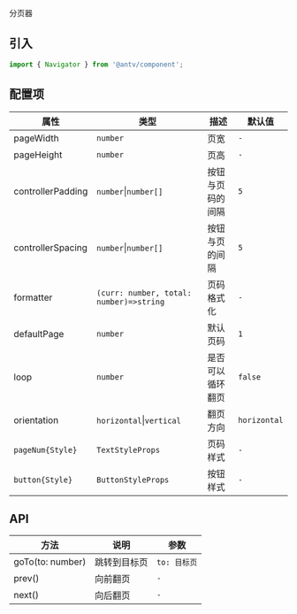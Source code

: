 分页器

## 引入

```ts
import { Navigator } from '@antv/component';
```

## 配置项

| **属性**          | **类型**                                | **描述**         | **默认值**   |
| ----------------- | --------------------------------------- | ---------------- | ------------ |
| pageWidth         | `number`                                | 页宽             | `-`          |
| pageHeight        | `number`                                | 页高             | `-`          |
| controllerPadding | `number`&#124;`number[]`                    | 按钮与页码的间隔 | `5`          |
| controllerSpacing | `number`&#124;`number[]`                    | 按钮与页的间隔   | `5`          |
| formatter         | `(curr: number, total: number)=>string` | 页码格式化       | `-`          |
| defaultPage       | `number`                                | 默认页码         | `1`          |
| loop              | `number`                                | 是否可以循环翻页 | `false`      |
| orientation       | `horizontal`&#124;`vertical`                | 翻页方向         | `horizontal` |
| `pageNum{Style}`  | `TextStyleProps`                        | 页码样式         | `-`          |
| `button{Style}`   | `ButtonStyleProps`                      | 按钮样式         | `-`          |

## API

| **方法**         | **说明**     | **参数**     |
| ---------------- | ------------ | ------------ |
| goTo(to: number) | 跳转到目标页 | `to: 目标页` |
| prev()           | 向前翻页     | `-`          |
| next()           | 向后翻页     | `-`          |
